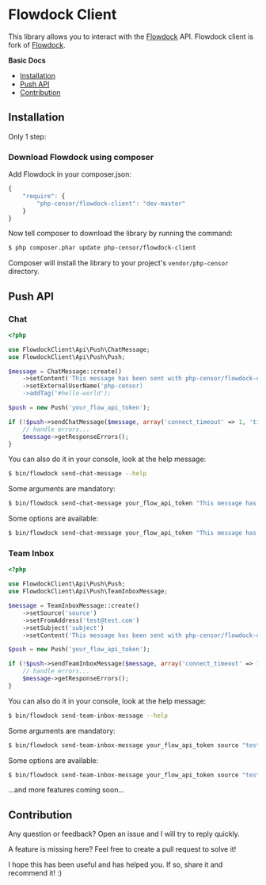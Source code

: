 Flowdock Client
===============

This library allows you to interact with the [Flowdock](https://www.flowdock.com/) API. Flowdock client is fork of 
[Flowdock](https://github.com/mremi/Flowdock).

**Basic Docs**

* [Installation](#installation)
* [Push API](#push-api)
* [Contribution](#contribution)

<a name="installation"></a>

## Installation

Only 1 step:

### Download Flowdock using composer

Add Flowdock in your composer.json:

```js
{
    "require": {
        "php-censor/flowdock-client": "dev-master"
    }
}
```

Now tell composer to download the library by running the command:

``` bash
$ php composer.phar update php-censor/flowdock-client
```

Composer will install the library to your project's `vendor/php-censor` directory.

<a name="push-api"></a>

## Push API

### Chat

```php
<?php

use FlowdockClient\Api\Push\ChatMessage;
use FlowdockClient\Api\Push\Push;

$message = ChatMessage::create()
    ->setContent('This message has been sent with php-censor/flowdock-client PHP library')
    ->setExternalUserName('php-censor)
    ->addTag('#hello-world');

$push = new Push('your_flow_api_token');

if (!$push->sendChatMessage($message, array('connect_timeout' => 1, 'timeout' => 1))) {
    // handle errors...
    $message->getResponseErrors();
}
```

You can also do it in your console, look at the help message:

```bash
$ bin/flowdock send-chat-message --help
```

Some arguments are mandatory:

```bash
$ bin/flowdock send-chat-message your_flow_api_token "This message has been sent with php-censor/flowdock-client PHP library" php-censor
```

Some options are available:

```bash
$ bin/flowdock send-chat-message your_flow_api_token "This message has been sent with php-censor/flowdock-client PHP library" php-censor --message-id=12 --tags="#hello" --tags="#world" --options='{"connect_timeout":1,"timeout":1}'
```

### Team Inbox

```php
<?php

use FlowdockClient\Api\Push\Push;
use FlowdockClient\Api\Push\TeamInboxMessage;

$message = TeamInboxMessage::create()
    ->setSource('source')
    ->setFromAddress('test@test.com')
    ->setSubject('subject')
    ->setContent('This message has been sent with php-censor/flowdock-client PHP library');

$push = new Push('your_flow_api_token');

if (!$push->sendTeamInboxMessage($message, array('connect_timeout' => 1, 'timeout' => 1))) {
    // handle errors...
    $message->getResponseErrors();
}
```

You can also do it in your console, look at the help message:

```bash
$ bin/flowdock send-team-inbox-message --help
```

Some arguments are mandatory:

```bash
$ bin/flowdock send-team-inbox-message your_flow_api_token source "test@test.com" subject "This message has been sent with php-censor/flowdock-client PHP library"
```

Some options are available:

```bash
$ bin/flowdock send-team-inbox-message your_flow_api_token source "test@test.com" subject "This message has been sent with php-censor/flowdock-client PHP library" --from-name=php-censor --reply-to="test@test.com" --project=project --format=html --link="http://www.flowdock.com/" --tags="#hello" --tags="#world" --options='{"connect_timeout":1,"timeout":1}'
```

...and more features coming soon...

<a name="contribution"></a>

## Contribution

Any question or feedback? Open an issue and I will try to reply quickly.

A feature is missing here? Feel free to create a pull request to solve it!

I hope this has been useful and has helped you. If so, share it and recommend
it! :)
